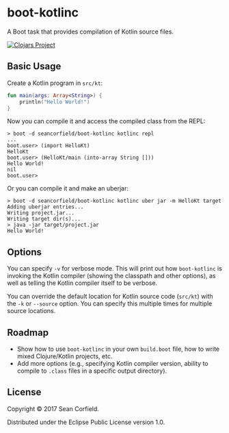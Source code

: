 # boot-kotlinc

A Boot task that provides compilation of Kotlin source files.

[![Clojars Project](https://img.shields.io/clojars/v/seancorfield/boot-kotlinc.svg)](https://clojars.org/seancorfield/boot-kotlinc)

## Basic Usage

Create a Kotlin program in `src/kt`:
```kotlin
fun main(args: Array<String>) {
	println("Hello World!")
}
```

Now you can compile it and access the compiled class from the REPL:

    > boot -d seancorfield/boot-kotlinc kotlinc repl
    ...
    boot.user> (import HelloKt)
    HelloKt
    boot.user> (HelloKt/main (into-array String []))
    Hello World!
    nil
    boot.user>

Or you can compile it and make an uberjar:

    > boot -d seancorfield/boot-kotlinc kotlinc uber jar -m HelloKt target
    Adding uberjar entries...
    Writing project.jar...
    Writing target dir(s)...
    > java -jar target/project.jar
    Hello World!

## Options

You can specify `-v` for verbose mode. This will print out how `boot-kotlinc` is invoking the Kotlin compiler (showing the classpath and other options), as well as telling the Kotlin compiler itself to be verbose.

You can override the default location for Kotlin source code (`src/kt`) with the `-k` or `--source` option. You can specify this multiple times for multiple source locations.

## Roadmap

* Show how to use `boot-kotlinc` in your own `build.boot` file, how to write mixed Clojure/Kotlin projects, etc.
* Add more options (e.g., specifying Kotlin compiler version, ability to compile to `.class` files in a specific output directory).

## License

Copyright © 2017 Sean Corfield.

Distributed under the Eclipse Public License version 1.0.

